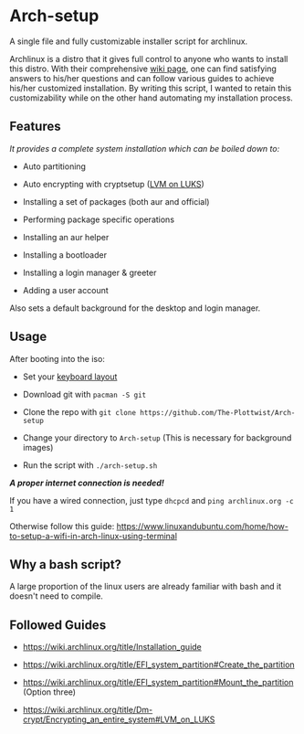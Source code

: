 # Arch-setup

A single file and fully customizable installer script for archlinux.

Archlinux is a distro that it gives full control to anyone who wants to install this distro. With their comprehensive [wiki page](https://wiki.archlinux.org/), one can find satisfying answers to his/her questions and can follow various guides to achieve his/her customized installation. By writing this script, I wanted to retain this customizability while on the other hand automating my installation process.

## Features

*It provides a complete system installation which can be boiled down to:*

- Auto partitioning

- Auto encrypting with cryptsetup ([LVM on LUKS](https://wiki.archlinux.org/title/Dm-crypt/Encrypting_an_entire_system#LVM_on_LUKS))

- Installing a set of packages (both aur and official)

- Performing package specific operations

- Installing an aur helper

- Installing a bootloader

- Installing a login manager & greeter

- Adding a user account

Also sets a default background for the desktop and login manager.

## Usage

After booting into the iso:

- Set your [keyboard layout](https://wiki.archlinux.org/title/Installation_guide#Set_the_keyboard_layout)

- Download git with `pacman -S git`

- Clone the repo with `git clone https://github.com/The-Plottwist/Arch-setup`

- Change your directory to `Arch-setup` (This is necessary for background images)

- Run the script with `./arch-setup.sh`

***A proper internet connection is needed!***

If you have a wired connection, just type `dhcpcd` and `ping archlinux.org -c 1`

Otherwise follow this guide: <https://www.linuxandubuntu.com/home/how-to-setup-a-wifi-in-arch-linux-using-terminal>

## Why a bash script?

A large proportion of the linux users are already familiar with bash and it doesn't need to compile.

## Followed Guides

- <https://wiki.archlinux.org/title/Installation_guide>

- <https://wiki.archlinux.org/title/EFI_system_partition#Create_the_partition>

- <https://wiki.archlinux.org/title/EFI_system_partition#Mount_the_partition> (Option three)

- <https://wiki.archlinux.org/title/Dm-crypt/Encrypting_an_entire_system#LVM_on_LUKS>
